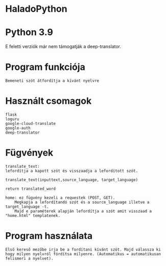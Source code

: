 # HaladoPython

# Python 3.9
  E feletti verziók már nem támogatják a deep-translator.

# Program funkciója

    Bemeneti szót átfordítja a kívánt nyelvre

# Használt csomagok

    flask
    loguru
    google-cloud-translate
    google-auth
    deep-translator

# Fügvények

    translate_text:
    lefordítja a kapott szót és visszaadja a lefordított szót.

    translate_text(inputtext,source_language, target_language)

    return translated_word

    home: ez fügvény kezeli a requestek (POST, GET).
        Megkapja a lefordítandó szót és a source_language illetve a target_language -t.
        Majd e paraméterek alapján lefordítja a szót amit visszaad a "home.html" templatenek.

# Program használata

    Első kereső mezőbe irja be a fordítani kívánt szót. Majd válassza ki hogy milyen nyelvról fórdítsa milyenre. (Automatikus = automatikusan felismeri a nyelvet).

